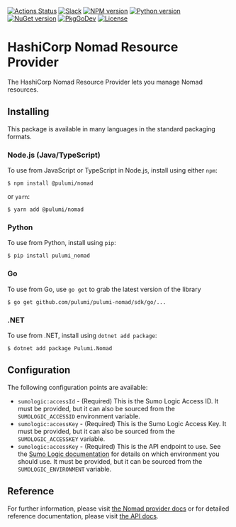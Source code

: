 [![Actions Status](https://github.com/pulumi/pulumi-nomad/workflows/master/badge.svg)](https://github.com/pulumi/pulumi-nomad/actions)
[![Slack](http://www.pulumi.com/images/docs/badges/slack.svg)](https://slack.pulumi.com)
[![NPM version](https://badge.fury.io/js/%40pulumi%2Fnomad.svg)](https://www.npmjs.com/package/@pulumi/nomad)
[![Python version](https://badge.fury.io/py/pulumi-nomad.svg)](https://pypi.org/project/pulumi-nomad)
[![NuGet version](https://badge.fury.io/nu/pulumi.nomad.svg)](https://badge.fury.io/nu/pulumi.nomad)
[![PkgGoDev](https://pkg.go.dev/badge/github.com/pulumi/pulumi-nomad/sdk/go)](https://pkg.go.dev/github.com/pulumi/pulumi-nomad/sdk/go)
[![License](https://img.shields.io/npm/l/%40pulumi%2Fpulumi.svg)](https://github.com/pulumi/pulumi-nomad/blob/master/LICENSE)

# HashiCorp Nomad Resource Provider

The HashiCorp Nomad Resource Provider lets you manage Nomad resources.

## Installing

This package is available in many languages in the standard packaging formats.

### Node.js (Java/TypeScript)

To use from JavaScript or TypeScript in Node.js, install using either `npm`:

    $ npm install @pulumi/nomad

or `yarn`:

    $ yarn add @pulumi/nomad

### Python

To use from Python, install using `pip`:

    $ pip install pulumi_nomad

### Go

To use from Go, use `go get` to grab the latest version of the library

    $ go get github.com/pulumi/pulumi-nomad/sdk/go/...

### .NET

To use from .NET, install using `dotnet add package`:

    $ dotnet add package Pulumi.Nomad

## Configuration

The following configuration points are available:

- `sumologic:accessId` - (Required) This is the Sumo Logic Access ID. It must be provided, but it can also be sourced
  from the `SUMOLOGIC_ACCESSID` environment variable.
- `sumologic:accessKey` - (Required) This is the Sumo Logic Access Key. It must be provided, but it can also be
  sourced from the `SUMOLOGIC_ACCESSKEY` variable.
- `sumologic:accessKey` - (Required) This is the API endpoint to use. See the [Sumo Logic documentation](https://help.sumologic.com/APIs/General_API_Information/Sumo_Logic_Endpoints_and_Firewall_Security) for details on
  which environment you should use. It must be provided, but it can be sourced from the `SUMOLOGIC_ENVIRONMENT` variable.

## Reference

For further information, please visit [the Nomad provider docs](https://www.pulumi.com/docs/intro/cloud-providers/nomad)
or for detailed reference documentation, please visit [the API docs](https://www.pulumi.com/docs/reference/pkg/nomad).
